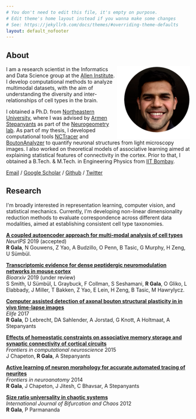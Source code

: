 ```yaml
---
# You don't need to edit this file, it's empty on purpose.
# Edit theme's home layout instead if you wanna make some changes
# See: https://jekyllrb.com/docs/themes/#overriding-theme-defaults
layout: default_nofooter
---
```


## About
<img align='right' height='200' width='200' src="./assets/Rohan.png"/>

I am a research scientist in the Informatics and Data Science group at the [Allen Institute](https://www.alleninstitute.org/). I develop computational methods to analyze multimodal datasets, with the aim of understanding the diversity and inter-relationships of cell types in the brain. 

I obtained a Ph.D. from [Northeastern University](http://www.northeastern.edu/), where I was advised by [Armen Stepanyants](https://scholar.google.com/citations?hl=en&user=l8csv_wAAAAJ&) as part of the [Neurogeometry lab](http://www.northeastern.edu/neurogeometry/). As part of my thesis, I developed computational tools [NCTracer](http://www.northeastern.edu/neurogeometry/resources/tools/) and [BoutonAnalyzer](https://github.com/neurogeometry/BoutonAnalyzer) to quantify neuronal structures from light microscopy images. I also worked on theoretical models of associative learning aimed at explaining statistical features of connectivity in the cortex. Prior to that, I obtained a B.Tech. & M.Tech. in Engineering Physics from [IIT Bombay](http://www.iitb.ac.in/). 

[Email](mailto:rhngl@protonmail.com) / [Google Scholar](https://scholar.google.com/citations?user=_TlezdMAAAAJ) / [Github](https://github.com/rhngla) / [Twitter](https://twitter.com/rhngla) 

## Research 
I'm broadly interested in representation learning, computer vision, and statistical mechanics. Currently, I'm developing non-linear dimensionality reduction methods to evaluate correspondence across different data modalities, aimed at establishing consistent cell type taxonomies.

[**A coupled autoencoder approach for multi-modal analysis of cell types**](https://neurips.cc/Conferences/2019/AcceptedPapersInitial)<br>
_NeurIPS_ 2019 (accepted)<br>
**R Gala**, N Gouwens, Z Yao, A Budzillo, O Penn, B Tasic, G Murphy, H Zeng, U Sümbül.<br>

[**Transcriptomic evidence for dense peptidergic neuromodulation networks in mouse cortex**](https://www.biorxiv.org/content/early/2019/01/13/519694)<br>
_Bioarxiv_ 2019 (under review)<br>
S Smith, U Sümbül, L Graybuck, F Collman, S Seshamani,
**R Gala**, O Gliko, L Elabbady, J Miller, T Bakken, Z Yao, E Lein,
H Zeng, B Tasic, M Hawrylycz.<br>

[**Computer assisted detection of axonal bouton structural plasticity in in vivo time-lapse images**](https://elifesciences.org/articles/29315)<br>
_Elife_ 2017<br>
**R Gala**, D Lebrecht, DA Sahlender, A Jorstad, G Knott, A Holtmaat, A Stepanyants<br>

[**Effects of homeostatic constraints on associative memory storage and synaptic connectivity of cortical circuits**](https://www.frontiersin.org/articles/10.3389/fncom.2015.00074/full)<br>
_Frontiers in computational neuroscience_ 2015<br>
J Chapeton, **R Gala**, A Stepanyants<br>

[**Active learning of neuron morphology for accurate automated tracing of neurites**](https://www.frontiersin.org/articles/10.3389/fnana.2014.00037/full)<br>
_Frontiers in neuroanatomy_ 2014<br>
**R Gala**, J Chapeton, J Jitesh, C Bhavsar, A Stepanyants<br>

[**Size ratio universality in chaotic systems**](https://www.worldscientific.com/doi/abs/10.1142/S0218127412500058)<br>
_International Journal of Bifurcation and Chaos_ 2012<br>
**R Gala**, P Parmananda<br>